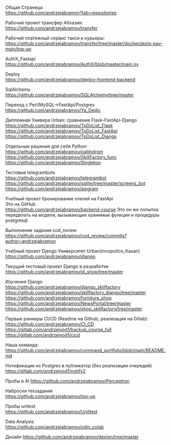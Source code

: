 Общая Страница:  
https://github.com/andrzejabramov?tab=repositories

Рабочий проект трансфер Абхазия:  
https://github.com/andrzejabramov/transfer

Рабочий платежный сервис такси и курьеры:  
https://github.com/andrzejabramov/transfer/tree/master/docker/atotx-pay-main/top-up

AuthX_Fastapi  
https://github.com/andrzejabramov/AuthX/blob/master/main.py

Deploy  
https://github.com/andrzejabramov/deploy-frontend-backend

SqlAlchemy  
https://github.com/andrzejabramov/SQLAlchemy/tree/master

Переход с Perl/MySQL->FastApi/Postgres  
https://github.com/andrzejabramov/Ya_Dedic

Дипломная Универа Urban: сравнение Flask-FastApi-Django  
https://github.com/andrzejabramov/ToDoList_Flask
https://github.com/andrzejabramov/ToDoList_FastApi
https://github.com/andrzejabramov/ToDoList_Django

Отдельные решения для себя Python  
https://github.com/andrzejabramov/pallindrom
https://github.com/andrzejabramov/SkillFactory_func
https://github.com/andrzejabramov/Singleton

Тестовые telegrambots    
https://github.com/andrzejabramov/telegrambot
https://github.com/andrzejabramov/sqlite/tree/master/screens_bot
https://github.com/andrzejabramov/aiogram

Учебный проект бронирование отелей на FastApi  
Это на GitHub  
https://github.com/andrzejabramov/backend-course
Это он же попытка переделать на модели, вызывающие хранимые функции и процедуры postgresql  

Выполнение задания cod_review  
https://github.com/andrzejabramov/cod_review/commits?author=andrzejabramov

Учебный проект Django Университет Urban(Innopolice_Kasan)  
https://github.com/andrzejabramov/django

Текущий тестовый проект Django в разработке  
https://github.com/andrzejabramov/dj_shop/tree/master

Изучение Django   
https://github.com/andrzejabramov/django_skillfactory
https://github.com/andrzejabramov/skillfactory_django/tree/master
https://github.com/andrzejabramov/furniture_shop
https://github.com/andrzejabramov/NewsPortal/tree/master
https://github.com/andrzejabramov/shop_skillfactory/tree/master

Первые раннеры CI/CD (Readme на Github, реализация на Gitlab)  
https://github.com/andrzejabramov/CI_CD
https://gitlab.com/andrzejvod1/backup_course_full
https://gitlab.com/andrzejvod1/cicd

Наша команда:  
https://github.com/andrzejabramov/command_portfolio/blob/main/README.md

Нотификации из Postgres в публикатор (без реализации очередей)  
https://gitlab.com/andrzejvod1/notify2

Пробы в AI 
https://github.com/andrzejabramov/Perceptron

Наброски техзадания  
https://github.com/andrzejabramov/top-up

Пробы unitest  
https://github.com/andrzejabramov/Unittest

Data Analysis    
https://github.com/andrzejabramov/odin_colab

Дизайн
https://github.com/andrzejabramov/design/tree/master
